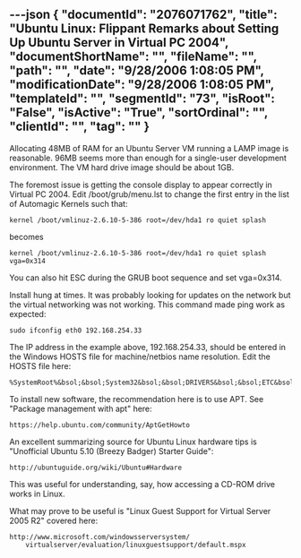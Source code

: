 ---json
{
  "documentId": "2076071762",
  "title": "Ubuntu Linux: Flippant Remarks about Setting Up Ubuntu Server in Virtual PC 2004",
  "documentShortName": "",
  "fileName": "",
  "path": "",
  "date": "9/28/2006 1:08:05 PM",
  "modificationDate": "9/28/2006 1:08:05 PM",
  "templateId": "",
  "segmentId": "73",
  "isRoot": "False",
  "isActive": "True",
  "sortOrdinal": "",
  "clientId": "",
  "tag": ""
}
---

Allocating 48MB of RAM for an Ubuntu Server VM running a LAMP image is reasonable. 96MB seems more than enough for a single-user development environment. The VM hard drive image should be about 1GB.

The foremost issue is getting the console display to appear correctly in Virtual PC 2004. Edit /boot/grub/menu.lst to change the first entry in the list of Automagic Kernels such that:

    kernel /boot/vmlinuz-2.6.10-5-386 root=/dev/hda1 ro quiet splash

becomes

    kernel /boot/vmlinuz-2.6.10-5-386 root=/dev/hda1 ro quiet splash vga=0x314

You can also hit ESC during the GRUB boot sequence and set vga=0x314.

Install hung at times. It was probably looking for updates on the network but the virtual networking was not working. This command made ping work as expected:

    sudo ifconfig eth0 192.168.254.33

The IP address in the example above, 192.168.254.33, should be entered in the Windows HOSTS file for machine/netbios name resolution. Edit the HOSTS file here:

    %SystemRoot%&bsol;&bsol;System32&bsol;&bsol;DRIVERS&bsol;&bsol;ETC&bsol;&bsol;HOSTS

To install new software, the recommendation here is to use APT. See &quot;Package management with apt&quot; here:

    https://help.ubuntu.com/community/AptGetHowto

An excellent summarizing source for Ubuntu Linux hardware tips is &quot;Unofficial Ubuntu 5.10 (Breezy Badger) Starter Guide&quot;:

    http://ubuntuguide.org/wiki/Ubuntu#Hardware

This was useful for understanding, say, how accessing a CD-ROM drive works in Linux.

What may prove to be useful is &quot;Linux Guest Support for Virtual Server 2005 R2&quot; covered here:

    http://www.microsoft.com/windowsserversystem/
        virtualserver/evaluation/linuxguestsupport/default.mspx
